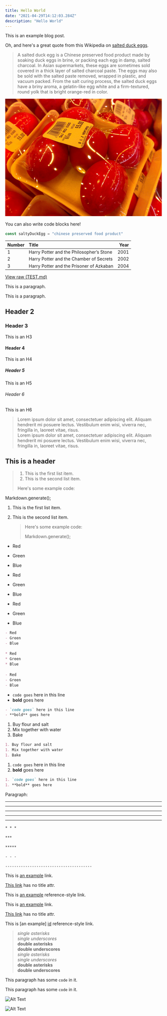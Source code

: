 ```yaml
---
title: Hello World
date: "2021-04-29T14:12:03.284Z"
description: "Hello World"
---
```


This is an example blog post.

Oh, and here's a great quote from this Wikipedia on
[salted duck eggs](https://en.wikipedia.org/wiki/Salted_duck_egg).

> A salted duck egg is a Chinese preserved food product made by soaking duck
> eggs in brine, or packing each egg in damp, salted charcoal. In Asian
> supermarkets, these eggs are sometimes sold covered in a thick layer of salted
> charcoal paste. The eggs may also be sold with the salted paste removed,
> wrapped in plastic, and vacuum packed. From the salt curing process, the
> salted duck eggs have a briny aroma, a gelatin-like egg white and a
> firm-textured, round yolk that is bright orange-red in color.

![Chinese Salty Egg](./salty_egg.jpg)

You can also write code blocks here!

```js
const saltyDuckEgg = "chinese preserved food product"
```

| Number | Title                                    | Year |
| :----- | :--------------------------------------- | ---: |
| 1      | Harry Potter and the Philosopher’s Stone | 2001 |
| 2      | Harry Potter and the Chamber of Secrets  | 2002 |
| 3      | Harry Potter and the Prisoner of Azkaban | 2004 |

[View raw (TEST.md)](https://raw.github.com/adamschwartz/github-markdown-kitchen-sink/master/README.md)

This is a paragraph.

This is a paragraph.

## Header 2

### Header 3

This is an H3

#### Header 4

This is an H4

##### Header 5

This is an H5

###### Header 6

This is an H6

> Lorem ipsum dolor sit amet, consectetuer adipiscing elit. Aliquam hendrerit mi posuere lectus. Vestibulum enim wisi, viverra nec, fringilla in, laoreet vitae, risus.  
> Lorem ipsum dolor sit amet, consectetuer adipiscing elit. Aliquam hendrerit mi posuere lectus. Vestibulum enim wisi, viverra nec, fringilla in, laoreet vitae, risus.

## This is a header

> 1. This is the first list item.
> 2. This is the second list item.
>
> Here's some example code:

Markdown.generate();

1. This is the first list item.

2. This is the second list item.
   > Here's some example code:
   >
   > Markdown.generate();

- Red
- Green
- Blue

- Red
- Green
- Blue

- Red
- Green
- Blue

```markdown
- Red
- Green
- Blue

* Red
* Green
* Blue

- Red
- Green
- Blue
```

- `code goes` here in this line
- **bold** goes here

```markdown
- `code goes` here in this line
- **bold** goes here
```

1. Buy flour and salt
1. Mix together with water
1. Bake

```markdown
1. Buy flour and salt
1. Mix together with water
1. Bake
```

1. `code goes` here in this line
1. **bold** goes here

```markdown
1. `code goes` here in this line
1. **bold** goes here
```

Paragraph:

---

---

---

---

---

`* * *`

`***`

`*****`

`- - -`

`---------------------------------------`

This is [an example](http://example.com "Example") link.

[This link](http://example.com) has no title attr.

This is [an example][id] reference-style link.

[id]: http://example.com "Optional Title"

This is [an example](http://example.com "Example") link.

[This link](http://example.com) has no title attr.

This is [an example] [id] reference-style link.

[id]: http://example.com "Optional Title"

> _single asterisks_  
> _single underscores_  
> **double asterisks**  
> **double underscores**  
> _single asterisks_  
> _single underscores_  
> **double asterisks**  
> **double underscores**

This paragraph has some `code` in it.

This paragraph has some `code` in it.

![Alt Text](https://dummyimage.com/200x50/fff/aaa "Image Title")

![Alt Text](https://dummyimage.com/250x350/fff/aaa "Image Title")
